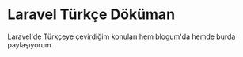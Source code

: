 # Laravel Türkçe Döküman
Laravel'de Türkçeye çevirdiğim konuları hem [blogum](https://ahmetbarut.net)'da hemde burda paylaşıyorum.
